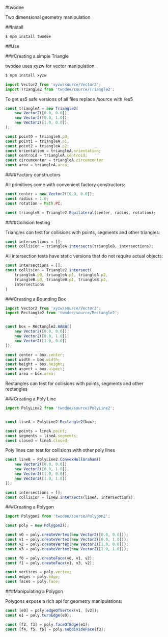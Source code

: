 #twodee

Two dimensional geometry manipulation

##Install

```sh
$ npm install twodee
```

##Use

###Creating a simple Triangle

twodee uses xyzw for vector manipulation.

```sh
$ npm install xyzw
```

```js
import Vector2 from 'xyzw/source/Vector2';
import Triangle2 from 'twodee/source/Triangle2';
```

To get es5 safe versions of all files replace /source with /es5

```js
const triangleA = new Triangle2(
	new Vector2([0.0, 0.0]),
	new Vector2([0.0, 1.0]),
	new Vector2([1.0, 0.0])
);

const point0 = triangleA.p0;
const point1 = triangleA.p1;
const point2 = triangleA.p2;
const orientation = triangleA.orientation;
const centroid = triangleA.centroid;
const circumcenter = triangleA.circumcenter
const area = triangleA.area;
```

####Factory constructors

All primitives come with convenient factory constructors:

```js
const center = new Vector2([0.0, 0.0]);
const radius = 1.0;
const rotation = Math.PI;

const triangleB = Triangle2.Equilateral(center, radius, rotation);
```

####Collision testing

Triangles can test for collisions with points, segments and other triangles:

```js
const intersections = [];
const collision = triangleA.intersects(triangleB, intersections);
```

All intersection tests have static versions that do not require actual objects:

```js
const intersections = [];
const collision = Triangle2.intersect(
	triangleA.p0, triangleA.p1, triangleA.p2,
	triangleB.p0, triangleB.p1, triangleB.p2,
	intersections
)
```



###Creating a Bounding Box
```js
import Vector2 from 'xyzw/source/Vector2';
import Rectangle2 from 'twodee/source/Rectangle2';


const box = Rectangle2.AABB([
	new Vector2([0.0, 0.0]),
	new Vector2([0.0, 1.0]),
	new Vector2([1.0, 0.0])
]);

const center = box.center;
const width = box.width;
const height = box.height;
const aspect = box.aspect;
const area = box.area;
```

Rectangles can test for collisions with points, segments and other rectangles 



###Creating a Poly Line
```js
import PolyLine2 from 'twodee/source/PolyLine2';


const lineA = PolyLine2.Rectangle2(box);

const points = lineA.point;
const segments = lineA.segments;
const closed = lineA.closed;
```

Poly lines can test for collisions with other poly lines

```js
const lineB = PolyLine2.ConvexHullGraham([
	new Vector2([0.0, 0.0]),
	new Vector2([0.0, 1.0]),
	new Vector2([1.0, 0.0]),
	new Vector2([1.0, 1.0])
]);

const intersections = [];
const collision = lineB.intersects(lineA, intersections);
```



###Creating a Polygon

```js
import Polygon2 from 'twodee/source/Polygon2';

const poly = new Polygon2();

const v0 = poly.createVertex(new Vector2([0.0, 0.0]));
const v1 = poly.createVertex(new Vector2([0.0, 1.0]));
const v2 = poly.createVertex(new Vector2([1.0, 0.0]));
const v3 = poly.createVertex(new Vector2([1.0, 1.0]));

const f0 = poly.createFace(v0, v1, v2);
const f1 = poly.createFace(v1, v3, v2);

const vertices = poly.vertex;
const edges = poly.edge;
const faces = poly.face;
```

###Manipulating a Polygon

Polygons expose a rich api for geometry manipulations:

```js
const [e0] = poly.edgeOfVertex(v1, [v2]);
const e1 = poly.turnEdge(e0);

const [f2, f3] = poly.faceOfEdge(e1);
const [f4, f5, f6] = poly.subdivideFace(f3);
```
